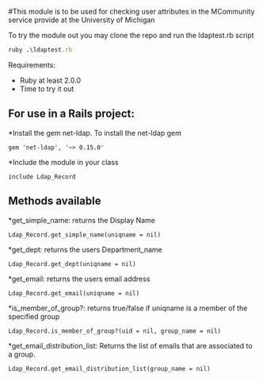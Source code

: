 #This module is to be used for checking user attributes in the MCommunity service provide at the University of Michigan

To try the module out you may clone the repo and run the ldaptest.rb script
```ruby
ruby .\ldaptest.rb
```
Requirements:
* Ruby at least 2.0.0
* Time to try it out


## For use in a Rails project:
*Install the gem net-ldap. To install the net-ldap gem
```
gem 'net-ldap', '~> 0.15.0'
```
*Include the module in your class
```
include Ldap_Record
```

## Methods available
*get_simple_name: returns the Display Name
```
Ldap_Record.get_simple_name(uniqname = nil)
```
*get_dept: returns the users Department_name
```
Ldap_Record.get_dept(uniqname = nil)
```
*get_email: returns the users email address
```
Ldap_Record.get_email(uniqname = nil)
```
*is_member_of_group?: returns true/false if uniqname is a member of the specified group
```
Ldap_Record.is_member_of_group?(uid = nil, group_name = nil)
```
*get_email_distribution_list: Returns the list of emails that are associated to a group.
```
Ldap_Record.get_email_distribution_list(group_name = nil)
```
